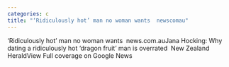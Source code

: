 ```yaml
---
categories: c
title: "‘Ridiculously hot’ man no woman wants  newscomau"
---
```

‘Ridiculously hot’ man no woman wants&nbsp;&nbsp;news.com.auJana Hocking: Why dating a ridiculously hot ‘dragon fruit’ man is overrated&nbsp;&nbsp;New Zealand HeraldView Full coverage on Google News